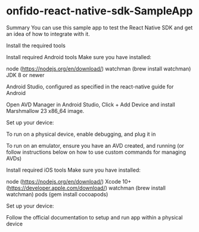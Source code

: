 # onfido-react-native-sdk-SampleApp

Summary
You can use this sample app to test the React Native SDK and get an idea of how to integrate with it.

Install the required tools

Install required Android tools
Make sure you have installed:

node (https://nodejs.org/en/download/)
watchman (brew install watchman)
JDK 8 or newer

Android Studio, configured as specified in the react-native guide for Android

Open AVD Manager in Android Studio, Click + Add Device and install Marshmallow 23 x86_64 image.

Set up your device:

To run on a physical device, enable debugging, and plug it in

To run on an emulator, ensure you have an AVD created, and running (or follow instructions below on how to use custom commands for managing AVDs)


Install required iOS tools
Make sure you have installed:

node (https://nodejs.org/en/download/)
Xcode 10+ (https://developer.apple.com/download/)
watchman (brew install watchman)
pods (gem install cocoapods)

Set up your device:

Follow the official documentation to setup and run app within a physical device


